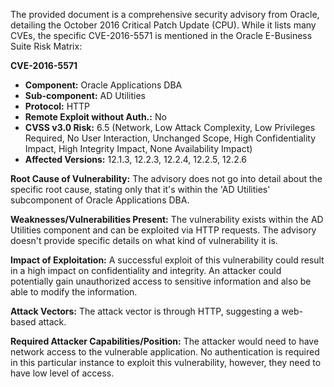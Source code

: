 The provided document is a comprehensive security advisory from Oracle, detailing the October 2016 Critical Patch Update (CPU). While it lists many CVEs, the specific CVE-2016-5571 is mentioned in the Oracle E-Business Suite Risk Matrix:

**CVE-2016-5571**

*   **Component:** Oracle Applications DBA
*   **Sub-component:** AD Utilities
*   **Protocol:** HTTP
*   **Remote Exploit without Auth.:** No
*   **CVSS v3.0 Risk:** 6.5 (Network, Low Attack Complexity, Low Privileges Required, No User Interaction, Unchanged Scope, High Confidentiality Impact, High Integrity Impact, None Availability Impact)
*   **Affected Versions:** 12.1.3, 12.2.3, 12.2.4, 12.2.5, 12.2.6

**Root Cause of Vulnerability:** The advisory does not go into detail about the specific root cause, stating only that it's within the 'AD Utilities' subcomponent of Oracle Applications DBA.

**Weaknesses/Vulnerabilities Present:** The vulnerability exists within the AD Utilities component and can be exploited via HTTP requests. The advisory doesn't provide specific details on what kind of vulnerability it is.

**Impact of Exploitation:** A successful exploit of this vulnerability could result in a high impact on confidentiality and integrity. An attacker could potentially gain unauthorized access to sensitive information and also be able to modify the information.

**Attack Vectors:** The attack vector is through HTTP, suggesting a web-based attack.

**Required Attacker Capabilities/Position:** The attacker would need to have network access to the vulnerable application. No authentication is required in this particular instance to exploit this vulnerability, however, they need to have low level of access.